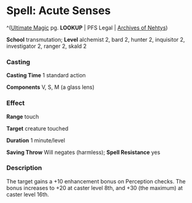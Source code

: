 # Spell: Acute Senses

^([Ultimate Magic][ss-acute-senses] pg. **LOOKUP** | PFS Legal | [Archives of Nehtys][sn-acute-senses])

**School** transmutation; **Level** alchemist 2, bard 2, hunter 2, inquisitor 2, investigator 2, ranger 2, skald 2

### Casting

**Casting Time** 1 standard action  

**Components** V, S, M (a glass lens)

### Effect

**Range** touch  

**Target** creature touched  

**Duration** 1 minute/level  

**Saving Throw** Will negates (harmless); **Spell Resistance** yes

### Description

The target gains a +10 enhancement bonus on Perception checks. The bonus increases to +20 at caster level 8th, and +30 (the maximum) at caster level 16th.

[ss-acute-senses]: http://paizo.com/pathfinderRPG/v57
[sn-acute-senses]: http://www.archivesofnethys.com/SpellDisplay.aspx?ItemName=Acute%20Senses
